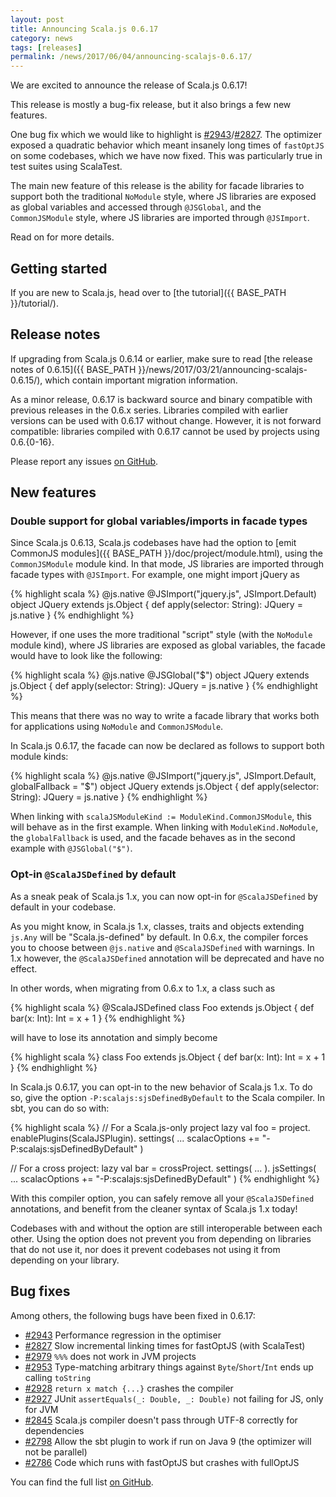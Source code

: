 ```yaml
---
layout: post
title: Announcing Scala.js 0.6.17
category: news
tags: [releases]
permalink: /news/2017/06/04/announcing-scalajs-0.6.17/
---
```



We are excited to announce the release of Scala.js 0.6.17!

This release is mostly a bug-fix release, but it also brings a few new features.

One bug fix which we would like to highlight is [#2943](https://github.com/scala-js/scala-js/issues/2943)/[#2827](https://github.com/scala-js/scala-js/issues/2827).
The optimizer exposed a quadratic behavior which meant insanely long times of `fastOptJS` on some codebases, which we have now fixed.
This was particularly true in test suites using ScalaTest.

The main new feature of this release is the ability for facade libraries to support both the traditional `NoModule` style, where JS libraries are exposed as global variables and accessed through `@JSGlobal`, and the `CommonJSModule` style, where JS libraries are imported through `@JSImport`.

Read on for more details.

<!--more-->

## Getting started

If you are new to Scala.js, head over to
[the tutorial]({{ BASE_PATH }}/tutorial/).

## Release notes

If upgrading from Scala.js 0.6.14 or earlier, make sure to read [the release notes of 0.6.15]({{ BASE_PATH }}/news/2017/03/21/announcing-scalajs-0.6.15/), which contain important migration information.

As a minor release, 0.6.17 is backward source and binary compatible with previous releases in the 0.6.x series.
Libraries compiled with earlier versions can be used with 0.6.17 without change.
However, it is not forward compatible: libraries compiled with 0.6.17 cannot be used by projects using 0.6.{0-16}.

Please report any issues [on GitHub](https://github.com/scala-js/scala-js/issues).

## New features

### Double support for global variables/imports in facade types

Since Scala.js 0.6.13, Scala.js codebases have had the option to [emit CommonJS modules]({{ BASE_PATH }}/doc/project/module.html), using the `CommonJSModule` module kind.
In that mode, JS libraries are imported through facade types with `@JSImport`.
For example, one might import jQuery as

{% highlight scala %}
@js.native
@JSImport("jquery.js", JSImport.Default)
object JQuery extends js.Object {
  def apply(selector: String): JQuery = js.native
}
{% endhighlight %}

However, if one uses the more traditional "script" style (with the `NoModule` module kind), where JS libraries are exposed as global variables, the facade would have to look like the following:

{% highlight scala %}
@js.native
@JSGlobal("$")
object JQuery extends js.Object {
  def apply(selector: String): JQuery = js.native
}
{% endhighlight %}

This means that there was no way to write a facade library that works both for applications using `NoModule` and `CommonJSModule`.

In Scala.js 0.6.17, the facade can now be declared as follows to support both module kinds:

{% highlight scala %}
@js.native
@JSImport("jquery.js", JSImport.Default, globalFallback = "$")
object JQuery extends js.Object {
  def apply(selector: String): JQuery = js.native
}
{% endhighlight %}

When linking with `scalaJSModuleKind := ModuleKind.CommonJSModule`, this will behave as in the first example.
When linking with `ModuleKind.NoModule`, the `globalFallback` is used, and the facade behaves as in the second example with `@JSGlobal("$")`.

### Opt-in `@ScalaJSDefined` by default

As a sneak peak of Scala.js 1.x, you can now opt-in for `@ScalaJSDefined` by default in your codebase.

As you might know, in Scala.js 1.x, classes, traits and objects extending `js.Any` will be "Scala.js-defined" by default.
In 0.6.x, the compiler forces you to choose between `@js.native` and `@ScalaJSDefined` with warnings.
In 1.x however, the `@ScalaJSDefined` annotation will be deprecated and have no effect.

In other words, when migrating from 0.6.x to 1.x, a class such as

{% highlight scala %}
@ScalaJSDefined
class Foo extends js.Object {
  def bar(x: Int): Int = x + 1
}
{% endhighlight %}

will have to lose its annotation and simply become

{% highlight scala %}
class Foo extends js.Object {
  def bar(x: Int): Int = x + 1
}
{% endhighlight %}

In Scala.js 0.6.17, you can opt-in to the new behavior of Scala.js 1.x.
To do so, give the option `-P:scalajs:sjsDefinedByDefault` to the Scala compiler.
In sbt, you can do so with:

{% highlight scala %}
// For a Scala.js-only project
lazy val foo = project.
  enablePlugins(ScalaJSPlugin).
  settings(
    ...
    scalacOptions += "-P:scalajs:sjsDefinedByDefault"
  )

// For a cross project:
lazy val bar = crossProject.
  settings(
    ...
  ).
  jsSettings(
    ...
    scalacOptions += "-P:scalajs:sjsDefinedByDefault"
  )
{% endhighlight %}

With this compiler option, you can safely remove all your `@ScalaJSDefined` annotations, and benefit from the cleaner syntax of Scala.js 1.x today!

Codebases with and without the option are still interoperable between each other.
Using the option does not prevent you from depending on libraries that do not use it, nor does it prevent codebases not using it from depending on your library.

## Bug fixes

Among others, the following bugs have been fixed in 0.6.17:

* [#2943](https://github.com/scala-js/scala-js/issues/2943) Performance regression in the optimiser
* [#2827](https://github.com/scala-js/scala-js/issues/2827) Slow incremental linking times for fastOptJS (with ScalaTest)
* [#2979](https://github.com/scala-js/scala-js/issues/2979) `%%%` does not work in JVM projects
* [#2953](https://github.com/scala-js/scala-js/issues/2953) Type-matching arbitrary things against `Byte`/`Short`/`Int` ends up calling `toString`
* [#2928](https://github.com/scala-js/scala-js/issues/2928) `return x match {...}` crashes the compiler
* [#2927](https://github.com/scala-js/scala-js/issues/2927) JUnit `assertEquals(_: Double, _: Double)` not failing for JS, only for JVM
* [#2845](https://github.com/scala-js/scala-js/issues/2845) Scala.js compiler doesn't pass through UTF-8 correctly for dependencies
* [#2798](https://github.com/scala-js/scala-js/issues/2798) Allow the sbt plugin to work if run on Java 9 (the optimizer will not be parallel)
* [#2786](https://github.com/scala-js/scala-js/issues/2786) Code which runs with fastOptJS but crashes with fullOptJS

You can find the full list [on GitHub](https://github.com/scala-js/scala-js/issues?q=is%3Aissue+milestone%3Av0.6.17+is%3Aclosed).
